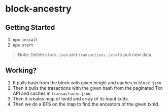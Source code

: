 # block-ancestry

## Getting Started

1. `npm install`
2. `npm start`

> Note: Delete `block.json` and `transactions.json` to pull new data.

## Working?
1. It pulls hash from the block with given height and caches in `block.json`.
2. Then it pulls the trasactions with the given hash from the paginated Txn API and caches in `transactions.json`.
3. Then it creates map of txnId and array of its input txIds.
4. Then we do a BFS on the map to find the ancestors of the given txnId.